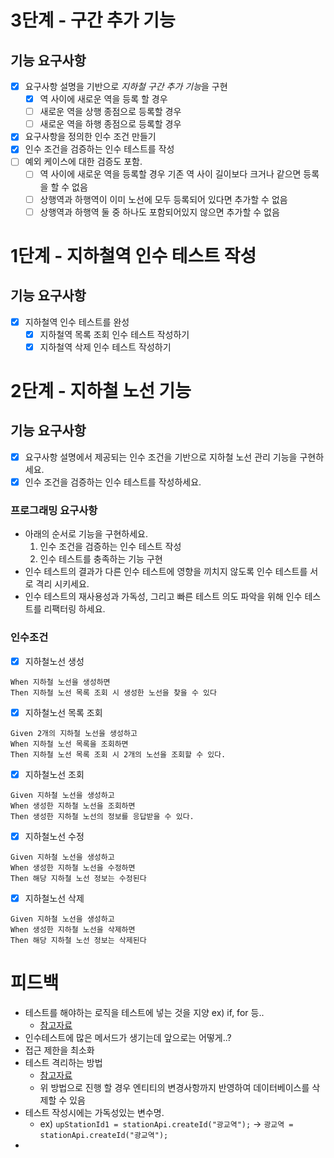 # 3단계 - 구간 추가 기능
## 기능 요구사항
- [x] 요구사항 설명을 기반으로 *지하철 구간 추가 기능*을 구현
  - [x] 역 사이에 새로운 역을 등록 할 경우
  - [ ] 새로운 역을 상행 종점으로 등록할 경우
  - [ ] 새로운 역을 하행 종점으로 등록할 경우
- [x] 요구사항을 정의한 인수 조건 만들기
- [x] 인수 조건을 검증하는 인수 테스트를 작성
- [ ] 예외 케이스에 대한 검증도 포함.
  - [ ] 역 사이에 새로운 역을 등록할 경우 기존 역 사이 길이보다 크거나 같으면 등록을 할 수 없음
  - [ ] 상행역과 하행역이 이미 노선에 모두 등록되어 있다면 추가할 수 없음
  - [ ] 상행역과 하행역 둘 중 하나도 포함되어있지 않으면 추가할 수 없음

# 1단계 - 지하철역 인수 테스트 작성
## 기능 요구사항
- [X] 지하철역 인수 테스트를 완성
  - [X] 지하철역 목록 조회 인수 테스트 작성하기 
  - [X] 지하철역 삭제 인수 테스트 작성하기

# 2단계 - 지하철 노선 기능
## 기능 요구사항
- [x] 요구사항 설명에서 제공되는 인수 조건을 기반으로 지하철 노선 관리 기능을 구현하세요.
- [x] 인수 조건을 검증하는 인수 테스트를 작성하세요.

### 프로그래밍 요구사항
- 아래의 순서로 기능을 구현하세요.
  1. 인수 조건을 검증하는 인수 테스트 작성
  2. 인수 테스트를 충족하는 기능 구현
- 인수 테스트의 결과가 다른 인수 테스트에 영향을 끼치지 않도록 인수 테스트를 서로 격리 시키세요.
- 인수 테스트의 재사용성과 가독성, 그리고 빠른 테스트 의도 파악을 위해 인수 테스트를 리팩터링 하세요.

### 인수조건
- [x] 지하철노선 생성 
```
When 지하철 노선을 생성하면
Then 지하철 노선 목록 조회 시 생성한 노선을 찾을 수 있다
```

- [x] 지하철노선 목록 조회
```
Given 2개의 지하철 노선을 생성하고
When 지하철 노선 목록을 조회하면
Then 지하철 노선 목록 조회 시 2개의 노선을 조회할 수 있다.
```

- [x] 지하철노선 조회
```
Given 지하철 노선을 생성하고
When 생성한 지하철 노선을 조회하면
Then 생성한 지하철 노선의 정보를 응답받을 수 있다.
```

- [x] 지하철노선 수정
```
Given 지하철 노선을 생성하고
When 생성한 지하철 노선을 수정하면
Then 해당 지하철 노선 정보는 수정된다
```

- [x] 지하철노선 삭제
```
Given 지하철 노선을 생성하고
When 생성한 지하철 노선을 삭제하면
Then 해당 지하철 노선 정보는 삭제된다
```


# 피드백
- 테스트를 해야하는 로직을 테스트에 넣는 것을 지양 ex) if, for 등..
  - [참고자료](https://docs.microsoft.com/ko-kr/dotnet/core/testing/unit-testing-best-practices)
- 인수테스트에 많은 메서드가 생기는데 앞으로는 어떻게..?
- 접근 제한을 최소화
- 테스트 격리하는 방법
  - [참고자료](https://tech.pick-git.com/test-optimization2/)
  - 위 방법으로 진행 할 경우 엔티티의 변경사항까지 반영하여 데이터베이스를 삭제할 수 있음
- 테스트 작성시에는 가독성있는 변수명.
  - ex) `upStationId1 = stationApi.createId("광교역");` -> `광교역 = stationApi.createId("광교역");`
- 
